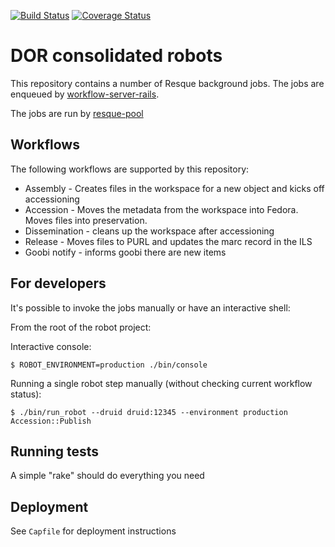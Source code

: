 [![Build Status](https://travis-ci.org/sul-dlss/common-accessioning.svg?branch=master)](https://travis-ci.org/sul-dlss/common-accessioning)
[![Coverage Status](https://coveralls.io/repos/github/sul-dlss/common-accessioning/badge.svg?branch=master)](https://coveralls.io/github/sul-dlss/common-accessioning?branch=master)

# DOR consolidated robots

This repository contains a number of Resque background jobs.
The jobs are enqueued by [workflow-server-rails](https://github.com/sul-dlss/workflow-server-rails).

The jobs are run by [resque-pool](https://github.com/nevans/resque-pool)

## Workflows
The following workflows are supported by this repository:

* Assembly - Creates files in the workspace for a new object and kicks off accessioning
* Accession - Moves the metadata from the workspace into Fedora.  Moves files into preservation.
* Dissemination - cleans up the workspace after accessioning
* Release - Moves files to PURL and updates the marc record in the ILS
* Goobi notify - informs goobi there are new items

## For developers
It's possible to invoke the jobs manually or have an interactive shell:

From the root of the robot project:

Interactive console:
```console
$ ROBOT_ENVIRONMENT=production ./bin/console
```

Running a single robot step manually (without checking current workflow status):
```console
$ ./bin/run_robot --druid druid:12345 --environment production Accession::Publish
```

## Running tests
A simple "rake" should do everything you need

## Deployment

See `Capfile` for deployment instructions
